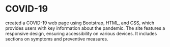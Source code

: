 # COVID-19
created a COVID-19 web page using Bootstrap, HTML, and CSS, which provides users with key information about the pandemic. The site features a responsive design, ensuring accessibility on various devices. It includes sections on symptoms and preventive measures. 
